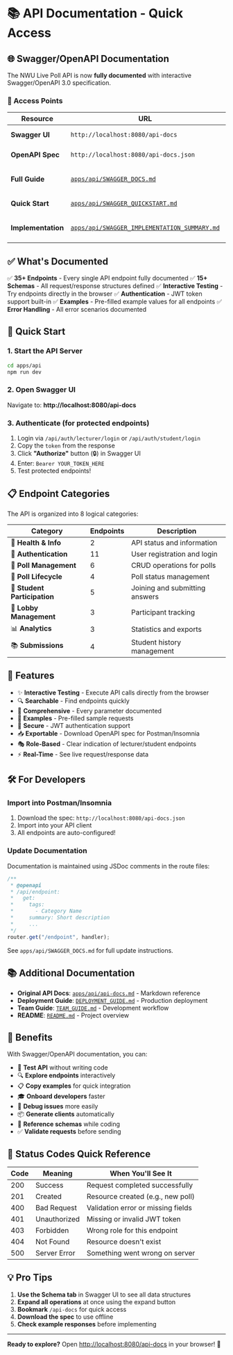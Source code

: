 # 📚 API Documentation - Quick Access

## 🌐 Swagger/OpenAPI Documentation

The NWU Live Poll API is now **fully documented** with interactive Swagger/OpenAPI 3.0 specification.

### 🚀 Access Points

| Resource | URL | Description |
|----------|-----|-------------|
| **Swagger UI** | `http://localhost:8080/api-docs` | Interactive API documentation |
| **OpenAPI Spec** | `http://localhost:8080/api-docs.json` | Raw JSON specification |
| **Full Guide** | [`apps/api/SWAGGER_DOCS.md`](apps/api/SWAGGER_DOCS.md) | Comprehensive documentation guide |
| **Quick Start** | [`apps/api/SWAGGER_QUICKSTART.md`](apps/api/SWAGGER_QUICKSTART.md) | Quick reference card |
| **Implementation** | [`apps/api/SWAGGER_IMPLEMENTATION_SUMMARY.md`](apps/api/SWAGGER_IMPLEMENTATION_SUMMARY.md) | Technical implementation details |

## ✅ What's Documented

✅ **35+ Endpoints** - Every single API endpoint fully documented
✅ **15+ Schemas** - All request/response structures defined
✅ **Interactive Testing** - Try endpoints directly in the browser
✅ **Authentication** - JWT token support built-in
✅ **Examples** - Pre-filled example values for all endpoints
✅ **Error Handling** - All error scenarios documented

## 🎯 Quick Start

### 1. Start the API Server
```bash
cd apps/api
npm run dev
```

### 2. Open Swagger UI
Navigate to: **http://localhost:8080/api-docs**

### 3. Authenticate (for protected endpoints)
1. Login via `/api/auth/lecturer/login` or `/api/auth/student/login`
2. Copy the `token` from the response
3. Click **"Authorize"** button (🔒) in Swagger UI
4. Enter: `Bearer YOUR_TOKEN_HERE`
5. Test protected endpoints!

## 📋 Endpoint Categories

The API is organized into 8 logical categories:

| Category | Endpoints | Description |
|----------|-----------|-------------|
| 🏥 **Health & Info** | 2 | API status and information |
| 🔐 **Authentication** | 11 | User registration and login |
| 📝 **Poll Management** | 6 | CRUD operations for polls |
| 🔄 **Poll Lifecycle** | 4 | Poll status management |
| 👥 **Student Participation** | 5 | Joining and submitting answers |
| 🚪 **Lobby Management** | 3 | Participant tracking |
| 📊 **Analytics** | 3 | Statistics and exports |
| 📚 **Submissions** | 4 | Student history management |

## 🎨 Features

- ✨ **Interactive Testing** - Execute API calls directly from the browser
- 🔍 **Searchable** - Find endpoints quickly
- 📖 **Comprehensive** - Every parameter documented
- 🎯 **Examples** - Pre-filled sample requests
- 🔐 **Secure** - JWT authentication support
- 📥 **Exportable** - Download OpenAPI spec for Postman/Insomnia
- 🎭 **Role-Based** - Clear indication of lecturer/student endpoints
- ⚡ **Real-Time** - See live request/response data

## 🛠️ For Developers

### Import into Postman/Insomnia
1. Download the spec: `http://localhost:8080/api-docs.json`
2. Import into your API client
3. All endpoints are auto-configured!

### Update Documentation
Documentation is maintained using JSDoc comments in the route files:
```typescript
/**
 * @openapi
 * /api/endpoint:
 *   get:
 *     tags:
 *       - Category Name
 *     summary: Short description
 *     ...
 */
router.get("/endpoint", handler);
```

See `apps/api/SWAGGER_DOCS.md` for full update instructions.

## 📚 Additional Documentation

- **Original API Docs**: [`apps/api/api-docs.md`](apps/api/api-docs.md) - Markdown reference
- **Deployment Guide**: [`DEPLOYMENT_GUIDE.md`](DEPLOYMENT_GUIDE.md) - Production deployment
- **Team Guide**: [`TEAM_GUIDE.md`](TEAM_GUIDE.md) - Development workflow
- **README**: [`README.md`](README.md) - Project overview

## 🎉 Benefits

With Swagger/OpenAPI documentation, you can:

- 📱 **Test API** without writing code
- 🔍 **Explore endpoints** interactively
- 📋 **Copy examples** for quick integration
- 🎓 **Onboard developers** faster
- 🐛 **Debug issues** more easily
- 📦 **Generate clients** automatically
- 📖 **Reference schemas** while coding
- ✅ **Validate requests** before sending

## 🚦 Status Codes Quick Reference

| Code | Meaning | When You'll See It |
|------|---------|-------------------|
| 200 | Success | Request completed successfully |
| 201 | Created | Resource created (e.g., new poll) |
| 400 | Bad Request | Validation error or missing fields |
| 401 | Unauthorized | Missing or invalid JWT token |
| 403 | Forbidden | Wrong role for this endpoint |
| 404 | Not Found | Resource doesn't exist |
| 500 | Server Error | Something went wrong on server |

## 💡 Pro Tips

1. **Use the Schema tab** in Swagger UI to see all data structures
2. **Expand all operations** at once using the expand button
3. **Bookmark** `/api-docs` for quick access
4. **Download the spec** to use offline
5. **Check example responses** before implementing

---

**Ready to explore?** Open [http://localhost:8080/api-docs](http://localhost:8080/api-docs) in your browser! 🚀
